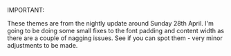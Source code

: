 IMPORTANT:

These themes are from the nightly update around Sunday 28th April.
I'm going to be doing some small fixes to the font padding and content
width as there are a couple of nagging issues. See if you can spot
them - very minor adjustments to be made.
